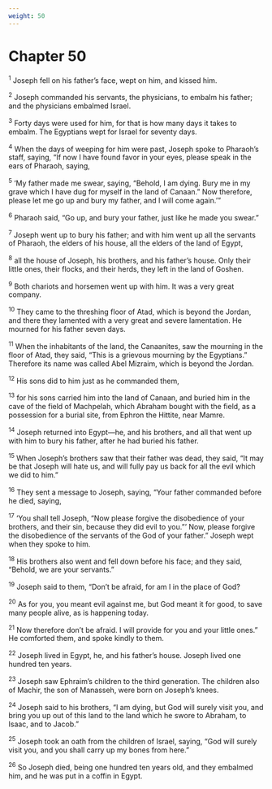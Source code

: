 ```yaml
---
weight: 50
---
```


# Chapter 50

<sup>1</sup> Joseph fell on his father’s face, wept on him, and kissed him. 

<sup>2</sup> Joseph commanded his servants, the physicians, to embalm his father; and the physicians embalmed Israel. 

<sup>3</sup> Forty days were used for him, for that is how many days it takes to embalm. The Egyptians wept for Israel for seventy days. 

<sup>4</sup> When the days of weeping for him were past, Joseph spoke to Pharaoh’s staff, saying, “If now I have found favor in your eyes, please speak in the ears of Pharaoh, saying, 

<sup>5</sup> ‘My father made me swear, saying, “Behold, I am dying. Bury me in my grave which I have dug for myself in the land of Canaan.” Now therefore, please let me go up and bury my father, and I will come again.’” 

<sup>6</sup> Pharaoh said, “Go up, and bury your father, just like he made you swear.” 

<sup>7</sup> Joseph went up to bury his father; and with him went up all the servants of Pharaoh, the elders of his house, all the elders of the land of Egypt, 

<sup>8</sup> all the house of Joseph, his brothers, and his father’s house. Only their little ones, their flocks, and their herds, they left in the land of Goshen. 

<sup>9</sup> Both chariots and horsemen went up with him. It was a very great company. 

<sup>10</sup> They came to the threshing floor of Atad, which is beyond the Jordan, and there they lamented with a very great and severe lamentation. He mourned for his father seven days. 

<sup>11</sup> When the inhabitants of the land, the Canaanites, saw the mourning in the floor of Atad, they said, “This is a grievous mourning by the Egyptians.” Therefore its name was called Abel Mizraim, which is beyond the Jordan. 

<sup>12</sup> His sons did to him just as he commanded them, 

<sup>13</sup> for his sons carried him into the land of Canaan, and buried him in the cave of the field of Machpelah, which Abraham bought with the field, as a possession for a burial site, from Ephron the Hittite, near Mamre. 

<sup>14</sup> Joseph returned into Egypt—he, and his brothers, and all that went up with him to bury his father, after he had buried his father. 

<sup>15</sup> When Joseph’s brothers saw that their father was dead, they said, “It may be that Joseph will hate us, and will fully pay us back for all the evil which we did to him.” 

<sup>16</sup> They sent a message to Joseph, saying, “Your father commanded before he died, saying, 

<sup>17</sup> ‘You shall tell Joseph, “Now please forgive the disobedience of your brothers, and their sin, because they did evil to you.”’ Now, please forgive the disobedience of the servants of the God of your father.” Joseph wept when they spoke to him. 

<sup>18</sup> His brothers also went and fell down before his face; and they said, “Behold, we are your servants.” 

<sup>19</sup> Joseph said to them, “Don’t be afraid, for am I in the place of God? 

<sup>20</sup> As for you, you meant evil against me, but God meant it for good, to save many people alive, as is happening today. 

<sup>21</sup> Now therefore don’t be afraid. I will provide for you and your little ones.” He comforted them, and spoke kindly to them. 

<sup>22</sup> Joseph lived in Egypt, he, and his father’s house. Joseph lived one hundred ten years. 

<sup>23</sup> Joseph saw Ephraim’s children to the third generation. The children also of Machir, the son of Manasseh, were born on Joseph’s knees. 

<sup>24</sup> Joseph said to his brothers, “I am dying, but God will surely visit you, and bring you up out of this land to the land which he swore to Abraham, to Isaac, and to Jacob.” 

<sup>25</sup> Joseph took an oath from the children of Israel, saying, “God will surely visit you, and you shall carry up my bones from here.” 

<sup>26</sup> So Joseph died, being one hundred ten years old, and they embalmed him, and he was put in a coffin in Egypt. 

